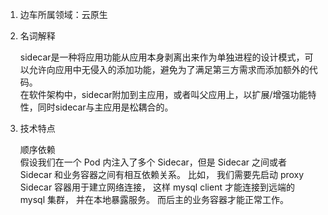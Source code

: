 1. 边车所属领域：云原生
2. 名词解释

    sidecar是一种将应用功能从应用本身剥离出来作为单独进程的设计模式，可以允许向应用中无侵入的添加功能，避免为了满足第三方需求而添加额外的代码。<br>
    在软件架构中，sidecar附加到主应用，或者叫父应用上，以扩展/增强功能特性，同时sidecar与主应用是松耦合的。
3. 技术特点

    顺序依赖<br>
    假设我们在一个 Pod 内注入了多个 Sidecar，但是 Sidecar 之间或者 Sidecar 和业务容器之间有相互依赖关系。  比如， 我们需要先启动 proxy Sidecar 容器用于建立网络连接， 这样 mysql client 才能连接到远端的 mysql 集群， 并在本地暴露服务。 而后主的业务容器才能正常工作。